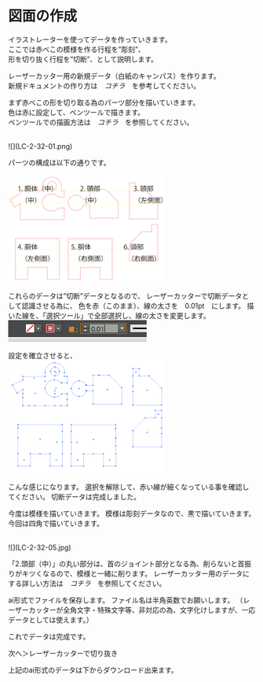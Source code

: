 # 図面の作成


イラストレーターを使ってデータを作っていきます。<br>
ここでは赤べこの模様を作る行程を”彫刻”、<br>
形を切り抜く行程を”切断”、として説明します。<br>

レーザーカッター用の新規データ（白紙のキャンパス）を作ります。<br>
新規ドキュメントの作り方は　*コチラ*　を参考してください。<br>

まず赤べこの形を切り取る為のパーツ部分を描いていきます。<br>
色は赤に設定して、ペンツールで描きます。<br>
ペンツールでの描画方法は　*コチラ*　を参照してください。<br>

<br>
![](LC-2-32-01.png)

パーツの構成は以下の通りです。<br>
<br>
![](LC-2-32-02.png)


これらのデータは”切断”データとなるので、
レーザーカッターで切断データとして認識させる為に、
色を赤（このまま）、線の太さを　0.01pt　にします。
描いた線を、「選択ツール」で全部選択し、線の太さを変更します。
<br>
![](LC-2-32-03.png)

設定を確立させると、
<br>
![](LC-2-32-04.png)

こんな感じになります。
選択を解除して、赤い線が細くなっている事を確認してください。
切断データは完成しました。

今度は模様を描いていきます。
模様は彫刻データなので、黒で描いていきます。
今回は四角で描いていきます。

<br>
![](LC-2-32-05.jpg)

「2.頭部（中）」の丸い部分は、首のジョイント部分となる為、削らないと首振りがキツくなるので、模様と一緒に削ります。
レーザーカッター用のデータにする詳しい方法は　*コチラ*　を参照してください。

ai形式でファイルを保存します。
ファイル名は半角英数でお願いします。
（レーザーカッターが全角文字・特殊文字等、非対応の為、文字化けしますが、一応データとしては使えます。）

これでデータは完成です。

次へ＞レーザーカッターで切り抜き

上記のai形式のデータは下からダウンロード出来ます。
